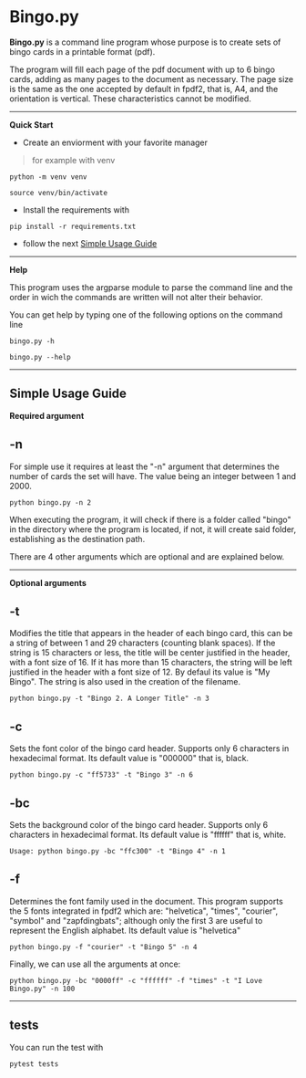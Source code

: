 # Bingo.py 

**Bingo.py** is a command line program whose purpose is to create sets of bingo cards in a printable format (pdf).

The program will fill each page of the pdf document with up to 6 bingo cards, adding as many pages to the document as necessary.
The page size is the same as the one accepted by default in fpdf2, that is, A4, and the orientation is vertical. These characteristics cannot be modified.
* * *

**Quick Start**
+ Create an enviorment with your favorite manager
> for example with venv
```shell
python -m venv venv
``` 
```shell
source venv/bin/activate
```
+ Install the requirements with 
```shell
pip install -r requirements.txt
```

+ follow the next [Simple Usage Guide](#simple-usage-guide)

* * *

**Help**

This program uses the argparse module to parse the command line and the order in wich the commands are written will not alter their behavior.

You can get help by typing one of the following options on the command line

```shell
bingo.py -h
```

```shell
bingo.py --help
```
* * *

## **Simple Usage Guide**

**Required argument**


## **-n**

For simple use it requires at least the "-n" argument that determines the number of cards the set will have. The value being an integer between 1 and 2000.

```shell
python bingo.py -n 2
```
When executing the program, it will check if there is a folder called "bingo" in the directory where the program is located, if not, it will create said folder, establishing as the destination path.

There are 4 other arguments which are optional and are explained below.

* * *

**Optional arguments**

## **-t**

Modifies the title that appears in the header of each bingo card, this can be a string of between 1 and 29 characters (counting blank spaces).
If the string is 15 characters or less, the title will be center justified in the header, with a font size of 16.
If it has more than 15  characters, the string will be left justified in the header with a font size of 12.
By defaul its value is "My Bingo".
The string is also used in the creation of the filename. 

```shell
python bingo.py -t "Bingo 2. A Longer Title" -n 3
```

## **-c**

Sets the font color of the bingo card header. Supports only 6 characters in hexadecimal format.
Its default value is "000000" that is, black.

```shell
python bingo.py -c "ff5733" -t "Bingo 3" -n 6
```

## **-bc**

Sets the background color of the bingo card header. Supports only 6 characters in hexadecimal format.
Its default value is "ffffff" that is, white.

```shell
Usage: python bingo.py -bc "ffc300" -t "Bingo 4" -n 1
```
## **-f**

Determines the font family used in the document. This program supports the 5 fonts integrated in fpdf2 which are:
"helvetica", "times", "courier", "symbol" and "zapfdingbats"; although only the first 3 are useful to represent the English alphabet.
Its default value is "helvetica"

```shell
python bingo.py -f "courier" -t "Bingo 5" -n 4
```

Finally, we can use all the arguments at once:

```shell
python bingo.py -bc "0000ff" -c "ffffff" -f "times" -t "I Love Bingo.py" -n 100
```

* * *
## tests
You can run the test with 
```shell 
pytest tests
```